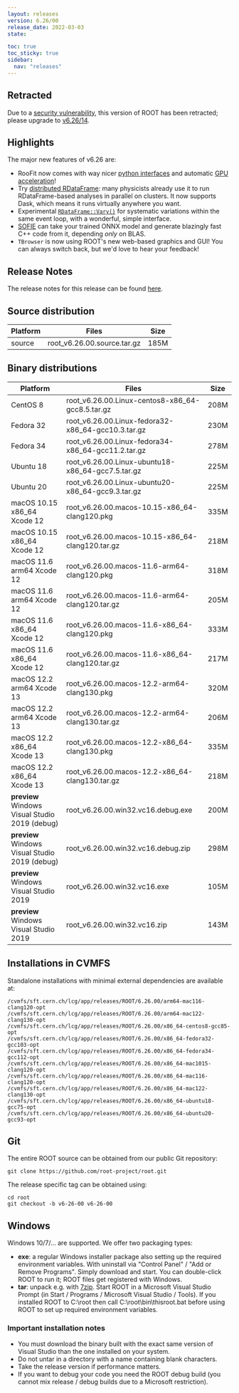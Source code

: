 ```yaml
---
layout: releases
version: 6.26/00
release_date: 2022-03-03
state:

toc: true
toc_sticky: true
sidebar:
  nav: "releases"
---
```


## Retracted
Due to a [security vulnerability](/about/security#known-security-issues), this version of ROOT has been retracted; please upgrade to [v6.26/14](/releases/release-62614).

## Highlights

The major new features of v6.26 are:
- RooFit now comes with way nicer [python interfaces](https://root.cern/doc/v626/release-notes.html#new-pythonizations) and automatic [GPU acceleration](https://indico.cern.ch/event/855454/contributions/4596763/)!
- Try [distributed RDataFrame](https://indico.cern.ch/event/1019958/contributions/4419751/): many physicists already use it to run RDataFrame-based  analyses in parallel on clusters. It now supports Dask, which means it runs virtually anywhere you want.
- Experimental [`RDataFrame::Vary()`](https://root.cern/doc/master/classROOT_1_1RDataFrame.html#systematics) for systematic variations within the same event loop, with a wonderful, simple interface.
- [SOFIE](https://root.cern/doc/v626/release-notes.html#sofie-code-generation-for-fast-inference-of-deep-learning-models) can take your trained ONNX model and generate blazingly fast C++ code from it, depending *only* on BLAS.
- `TBrowser` is now using ROOT's new web-based graphics and GUI! You can always switch back, but we'd love to hear your feedback!

## Release Notes

The release notes for this release can be found [here](https://root.cern/doc/v626/release-notes.html#release-6.2600).

## Source distribution

| Platform       | Files | Size |
|-----------|-------|-----|
| source | root_v6.26.00.source.tar.gz | 185M |


## Binary distributions

| Platform       | Files | Size |
|-----------|-------|-----|
| CentOS 8 | root_v6.26.00.Linux-centos8-x86_64-gcc8.5.tar.gz | 208M |
| Fedora 32 | root_v6.26.00.Linux-fedora32-x86_64-gcc10.3.tar.gz | 230M |
| Fedora 34 | root_v6.26.00.Linux-fedora34-x86_64-gcc11.2.tar.gz | 278M |
| Ubuntu 18 | root_v6.26.00.Linux-ubuntu18-x86_64-gcc7.5.tar.gz | 225M |
| Ubuntu 20 | root_v6.26.00.Linux-ubuntu20-x86_64-gcc9.3.tar.gz | 225M |
| macOS 10.15 x86_64 Xcode 12 | root_v6.26.00.macos-10.15-x86_64-clang120.pkg | 335M |
| macOS 10.15 x86_64 Xcode 12 | root_v6.26.00.macos-10.15-x86_64-clang120.tar.gz | 218M |
| macOS 11.6 arm64 Xcode 12 | root_v6.26.00.macos-11.6-arm64-clang120.pkg | 318M |
| macOS 11.6 arm64 Xcode 12 | root_v6.26.00.macos-11.6-arm64-clang120.tar.gz | 205M |
| macOS 11.6 x86_64 Xcode 12 | root_v6.26.00.macos-11.6-x86_64-clang120.pkg | 333M |
| macOS 11.6 x86_64 Xcode 12 | root_v6.26.00.macos-11.6-x86_64-clang120.tar.gz | 217M |
| macOS 12.2 arm64 Xcode 13 | root_v6.26.00.macos-12.2-arm64-clang130.pkg | 320M |
| macOS 12.2 arm64 Xcode 13 | root_v6.26.00.macos-12.2-arm64-clang130.tar.gz | 206M |
| macOS 12.2 x86_64 Xcode 13 | root_v6.26.00.macos-12.2-x86_64-clang130.pkg | 335M |
| macOS 12.2 x86_64 Xcode 13 | root_v6.26.00.macos-12.2-x86_64-clang130.tar.gz | 218M |
| **preview** Windows Visual Studio 2019 (debug) | root_v6.26.00.win32.vc16.debug.exe | 200M |
| **preview** Windows Visual Studio 2019 (debug) | root_v6.26.00.win32.vc16.debug.zip | 298M |
| **preview** Windows Visual Studio 2019 | root_v6.26.00.win32.vc16.exe | 105M |
| **preview** Windows Visual Studio 2019 | root_v6.26.00.win32.vc16.zip | 143M |

## Installations in CVMFS

Standalone installations with minimal external dependencies are available at:
~~~
/cvmfs/sft.cern.ch/lcg/app/releases/ROOT/6.26.00/arm64-mac116-clang120-opt
/cvmfs/sft.cern.ch/lcg/app/releases/ROOT/6.26.00/arm64-mac122-clang130-opt
/cvmfs/sft.cern.ch/lcg/app/releases/ROOT/6.26.00/x86_64-centos8-gcc85-opt
/cvmfs/sft.cern.ch/lcg/app/releases/ROOT/6.26.00/x86_64-fedora32-gcc103-opt
/cvmfs/sft.cern.ch/lcg/app/releases/ROOT/6.26.00/x86_64-fedora34-gcc112-opt
/cvmfs/sft.cern.ch/lcg/app/releases/ROOT/6.26.00/x86_64-mac1015-clang120-opt
/cvmfs/sft.cern.ch/lcg/app/releases/ROOT/6.26.00/x86_64-mac116-clang120-opt
/cvmfs/sft.cern.ch/lcg/app/releases/ROOT/6.26.00/x86_64-mac122-clang130-opt
/cvmfs/sft.cern.ch/lcg/app/releases/ROOT/6.26.00/x86_64-ubuntu18-gcc75-opt
/cvmfs/sft.cern.ch/lcg/app/releases/ROOT/6.26.00/x86_64-ubuntu20-gcc93-opt
~~~

## Git

The entire ROOT source can be obtained from our public Git repository:

~~~
git clone https://github.com/root-project/root.git
~~~
The release specific tag can be obtained using:
~~~
cd root
git checkout -b v6-26-00 v6-26-00
~~~


## Windows

Windows 10/7/... are supported. We offer two packaging types:

 * **exe**: a regular Windows installer package also setting up the required environment variables. With uninstall via "Control Panel" / "Add or Remove Programs". Simply download and start. You can double-click ROOT to run it; ROOT files get registered with Windows.
 * **tar**: unpack e.g. with [7zip](https://www.7-zip.org). Start ROOT in a Microsoft Visual Studio Prompt (in Start / Programs / Microsoft Visual Studio / Tools). If you installed ROOT to C:\root then call C:\root\bin\thisroot.bat before using ROOT to set up required environment variables.

### Important installation notes

 * You must download the binary built with the exact same version of Visual Studio than the one installed on your system.
 * Do not untar in a directory with a name containing blank characters.
 * Take the release version if performance matters.
 * If you want to debug your code you need the ROOT debug build (you cannot mix release / debug builds due to a Microsoft restriction).
